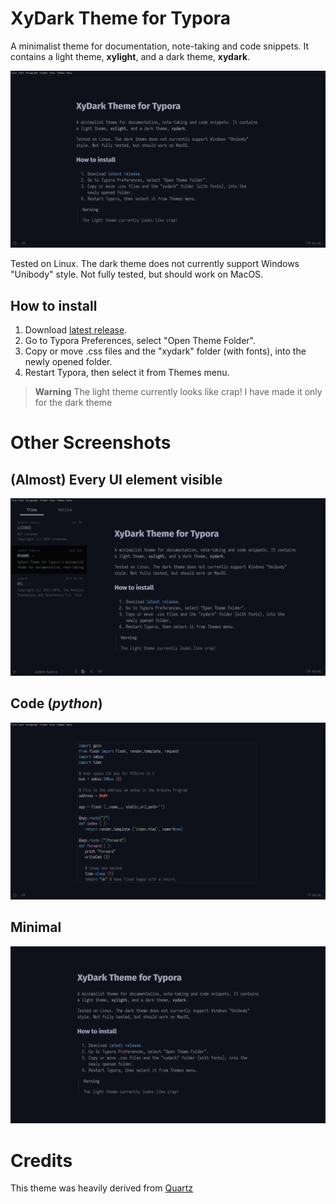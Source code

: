 # XyDark Theme for Typora

A minimalist theme for documentation, note-taking and code snippets. It contains a light theme, **xylight**, and a dark theme, **xydark**.

![Default Screenshot](media/default.png)

Tested on Linux. The dark theme does not currently support Windows "Unibody" style. Not fully tested, but should work on MacOS.

## How to install

1. Download [latest release](https://github.com/xypnox/xydark-typora/releases/latest).
2. Go to Typora Preferences, select "Open Theme Folder".
3. Copy or move .css files and the "xydark" folder (with fonts), into the newly opened folder.
4. Restart Typora, then select it from Themes menu.

>   **Warning**
>   The light theme currently looks like crap! I have made it only for the dark theme

# Other Screenshots

## (Almost) Every UI element visible

![every-ui screenshot](media/every-ui.png)

## Code (_python_)

![Code screenshot](media/code.png)

## Minimal

![Minimal screenshot](media/minimal.png)

# Credits

This theme was heavily derived from [Quartz](https://theme.typora.io/theme/Quartz/)